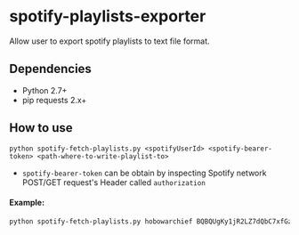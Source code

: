 # spotify-playlists-exporter
Allow user to export spotify playlists to text file format.

## Dependencies
* Python 2.7+
* pip requests 2.x+

## How to use
`python spotify-fetch-playlists.py <spotifyUserId> <spotify-bearer-token> <path-where-to-write-playlist-to>`
* `spotify-bearer-token` can be obtain by inspecting Spotify network POST/GET request's Header called `authorization`

#### Example:
```bash
python spotify-fetch-playlists.py hobowarchief BQBQUgKy1jR2LZ7dQbC7xfGzaeGd0mZ-it-zp_IHEXS96K5IEY3Q6swvNCqK3t_Ih7SdAzqkqSbxyb2n6JYGmyF9sKwA7jPRegmiiJbKB1DPoedVZEORawr2egNMlCP6C9vfcc2BANUixtqW512hFicpfvvjjwH3_0qMnEYiq5uf5gSjNYm1tyGC4UnWQwnAEUB7DiMEAePsze5pehfLpT_YCQoE_Svhb0-oQf4ju0T52CBnFyq4Rv0fWp17fgXH-7X48PF0tc7Qps9AGLzi_wyUrn-qQXnadd4VAGkA7wGoaJ8nvpNLX4CDkjFx27XrJdGFozxz 'D:\OneDrive\My Music'
```
